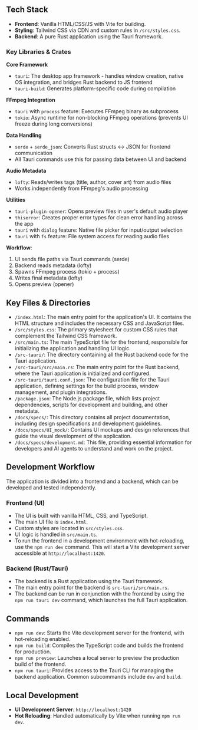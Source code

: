 ## Tech Stack
- **Frontend**: Vanilla HTML/CSS/JS with Vite for building.
- **Styling**: Tailwind CSS via CDN and custom rules in `/src/styles.css`.
- **Backend**: A pure Rust application using the Tauri framework.

### Key Libraries & Crates
**Core Framework**
- `tauri`: The desktop app framework - handles window creation, native OS integration, and bridges Rust backend to JS frontend
- `tauri-build`: Generates platform-specific code during compilation

**FFmpeg Integration**
- `tauri` with `process` feature: Executes FFmpeg binary as subprocess
- `tokio`: Async runtime for non-blocking FFmpeg operations (prevents UI freeze during long conversions)

**Data Handling**
- `serde` + `serde_json`: Converts Rust structs ↔ JSON for frontend communication
- All Tauri commands use this for passing data between UI and backend

**Audio Metadata**
- `lofty`: Reads/writes tags (title, author, cover art) from audio files
- Works independently from FFmpeg's audio processing

**Utilities**
- `tauri-plugin-opener`: Opens preview files in user's default audio player
- `thiserror`: Creates proper error types for clean error handling across the app
- `tauri` with `dialog` feature: Native file picker for input/output selection
- `tauri` with `fs` feature: File system access for reading audio files

**Workflow**: 
1. UI sends file paths via Tauri commands (serde)
2. Backend reads metadata (lofty)
3. Spawns FFmpeg process (tokio + process)
4. Writes final metadata (lofty)
5. Opens preview (opener)

## Key Files & Directories
- `/index.html`: The main entry point for the application's UI. It contains the HTML structure and includes the necessary CSS and JavaScript files.
- `/src/styles.css`: The primary stylesheet for custom CSS rules that complement the Tailwind CSS framework.
- `/src/main.ts`: The main TypeScript file for the frontend, responsible for initializing the application and handling UI logic.
- `/src-tauri/`: The directory containing all the Rust backend code for the Tauri application.
- `/src-tauri/src/main.rs`: The main entry point for the Rust backend, where the Tauri application is initialized and configured.
- `/src-tauri/tauri.conf.json`: The configuration file for the Tauri application, defining settings for the build process, window management, and plugin integrations.
- `/package.json`: The Node.js package file, which lists project dependencies, scripts for development and building, and other metadata.
- `/docs/specs/`: This directory contains all project documentation, including design specifications and development guidelines.
- `/docs/specs/UI_mock/`: Contains UI mockups and design references that guide the visual development of the application.
- `/docs/specs/development.md`: This file, providing essential information for developers and AI agents to understand and work on the project.

## Development Workflow
The application is divided into a frontend and a backend, which can be developed and tested independently.

### Frontend (UI)
- The UI is built with vanilla HTML, CSS, and TypeScript.
- The main UI file is `index.html`.
- Custom styles are located in `src/styles.css`.
- UI logic is handled in `src/main.ts`.
- To run the frontend in a development environment with hot-reloading, use the `npm run dev` command. This will start a Vite development server accessible at `http://localhost:1420`.

### Backend (Rust/Tauri)
- The backend is a Rust application using the Tauri framework.
- The main entry point for the backend is `src-tauri/src/main.rs`.
- The backend can be run in conjunction with the frontend by using the `npm run tauri dev` command, which launches the full Tauri application.

## Commands
- `npm run dev`: Starts the Vite development server for the frontend, with hot-reloading enabled.
- `npm run build`: Compiles the TypeScript code and builds the frontend for production.
- `npm run preview`: Launches a local server to preview the production build of the frontend.
- `npm run tauri`: Provides access to the Tauri CLI for managing the backend application. Common subcommands include `dev` and `build`.

## Local Development
- **UI Development Server**: `http://localhost:1420`
- **Hot Reloading**: Handled automatically by Vite when running `npm run dev`.